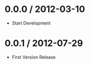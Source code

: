0.0.0 / 2012-03-10
==================

  * Start Development

0.0.1 / 2012-07-29
==================

  * First Version Release
